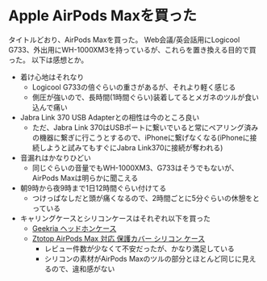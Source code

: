 # Apple AirPods Maxを買った


タイトルどおり、AirPods Maxを買った。
Web会議/英会話用にLogicool G733、外出用にWH-1000XM3を持っているが、これらを置き換える目的で買った。
以下は感想とか。

- 着け心地はそれなり
    - Logicool G733の倍ぐらいの重さがあるが、それより軽く感じる
    - 側圧が強いので、長時間(1時間ぐらい)装着してるとメガネのツルが食い込んで痛い
- Jabra Link 370 USB Adapterとの相性は今のところ良い
    - ただ、Jabra Link 370はUSBポートに繋いでいると常にペアリング済みの機器に繋ぎに行こうとするので、iPhoneに繋げなくなる(iPhoneに接続しようと試みてもすぐにJabra Link370に接続が奪われる)
- 音漏れはかなりひどい
    - 同じぐらいの音量でもWH-1000XM3、G733はそうでもないが、AirPods Maxは明らかに聞こえる
- 朝9時から夜9時まで1日12時間ぐらい付けてる
    - つけっぱなしだと頭が痛くなるので、2時間ごとに5分ぐらいの休憩をとっている
- キャリングケースとシリコンケースはそれぞれ以下を買った
    - [Geekria ヘッドホンケース](https://amzn.to/3xT7bOJ)
    - [Ztotop AirPods Max 対応 保護カバー シリコン ケース](https://amzn.to/3jndwOm)
        - レビュー件数が少なくて不安だったが、かなり満足している
        - シリコンの素材がAirPods Maxのツルの部分とほとんど同じに見えるので、違和感がない

